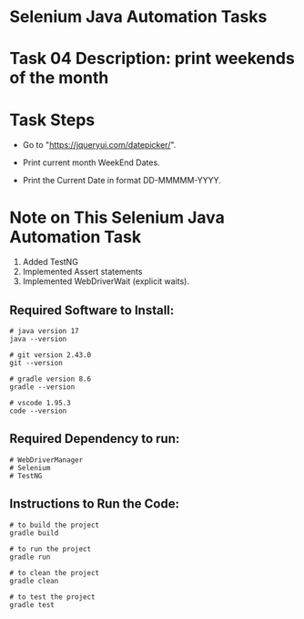 # Selenium Java Automation Tasks

# Task 04 Description: print weekends of the month
# Task Steps
- Go to "https://jqueryui.com/datepicker/".

- Print current month WeekEnd Dates.

- Print the Current Date in format DD-MMMMM-YYYY.

# Note on This Selenium Java Automation Task
1. Added TestNG
2. Implemented Assert statements
3. Implemented WebDriverWait (explicit waits).

## Required Software to Install:
```
# java version 17
java --version
```
```
# git version 2.43.0
git --version
```
```
# gradle version 8.6
gradle --version
```
```
# vscode 1.95.3
code --version
```
## Required Dependency to run:
```
# WebDriverManager
# Selenium
# TestNG
```
## Instructions to Run the Code:
```
# to build the project
gradle build
```
```
# to run the project
gradle run
```
```
# to clean the project
gradle clean
```
```
# to test the project
gradle test
```